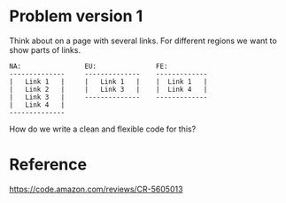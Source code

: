 # Problem version 1
Think about on a page with several links. For different regions we want to show parts of links.
```
NA:                EU:               FE:
--------------     --------------    ------------- 
|   Link 1   |     |   Link 1   |    |  Link 1   |
|   Link 2   |     |   Link 3   |    |  Link 4   |
|   Link 3   |     --------------    -------------
|   Link 4   |     
-------------- 
```

How do we write a clean and flexible code for this?

# Reference
https://code.amazon.com/reviews/CR-5605013

